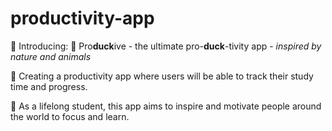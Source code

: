 # productivity-app

🌱 Introducing: 🦆 Pro**duck**ive - the ultimate pro-**duck**-tivity app - _inspired by nature and animals_

🌳 Creating a productivity app where users will be able to track their study time and progress.

🌲 As a lifelong student, this app aims to inspire and motivate people around the world to focus and learn.
